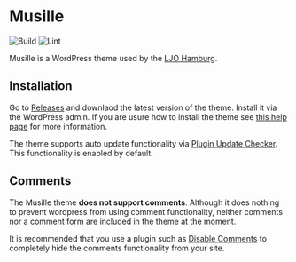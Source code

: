 # Musille

![Build](https://github.com/ljo-hamburg/musille/workflows/Build/badge.svg)
![Lint](https://github.com/ljo-hamburg/musille/workflows/Lint/badge.svg)

Musille is a WordPress theme used by the [LJO Hamburg](https://ljo-hamburg.de).

## Installation

Go to [Releases](https://github.com/ljo-hamburg/musille/releases) and downlaod the latest version of the theme. Install it via the WordPress admin. If you are usure how to install the theme see [this help page](https://wordpress.org/support/article/using-themes/#adding-new-themes) for more information.

The theme supports auto update functionality via [Plugin Update Checker](https://github.com/YahnisElsts/plugin-update-checker). This functionality is enabled by default.

## Comments

The Musille theme **does not support comments**. Although it does nothing to prevent wordpress from using comment functionality, neither comments nor a comment form are included in the theme at the moment.

It is recommended that you use a plugin such as [Disable Comments](https://wordpress.org/plugins/disable-comments/) to completely hide the comments functionality from your site.

